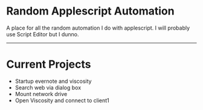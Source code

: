 # Random Applescript Automation
A place for all the random automation I do with applescript.
I will probably use Script Editor but I dunno.
***
# Current Projects
- Startup evernote and viscosity
- Search web via dialog box
- Mount network drive
- Open Viscosity and connect to client1
